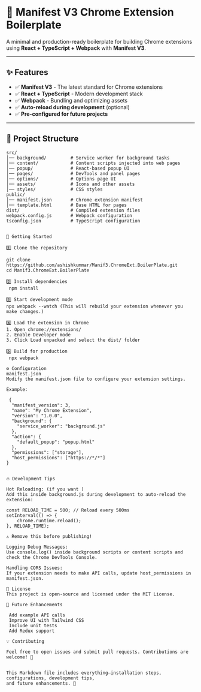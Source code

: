 # 🚀 Manifest V3 Chrome Extension Boilerplate  

A minimal and production-ready boilerplate for building Chrome extensions using **React + TypeScript + Webpack** with **Manifest V3**.

---

## ✨ Features  

- ✅ **Manifest V3** - The latest standard for Chrome extensions  
- ✅ **React + TypeScript** - Modern development stack  
- ✅ **Webpack** - Bundling and optimizing assets  
- ✅ **Auto-reload during development** (optional)  
- ✅ **Pre-configured for future projects**  

---

## 📂 Project Structure  

```plaintext
src/
│── background/         # Service worker for background tasks
│── content/            # Content scripts injected into web pages
│── popup/              # React-based popup UI
│── pages/              # DevTools and panel pages
│── options/            # Options page UI
│── assets/             # Icons and other assets
│── styles/             # CSS styles
public/
│── manifest.json       # Chrome extension manifest
│── template.html       # Base HTML for pages
dist/                   # Compiled extension files
webpack.config.js       # Webpack configuration
tsconfig.json           # TypeScript configuration


🚀 Getting Started

1️⃣ Clone the repository 

git clone https://github.com/ashishkummar/Manif3.ChromeExt.BoilerPlate.git
cd Manif3.ChromeExt.BoilerPlate

2️⃣ Install dependencies
 npm install

3️⃣ Start development mode
npx webpack --watch (This will rebuild your extension whenever you make changes.)

4️⃣ Load the extension in Chrome
1. Open chrome://extensions/
2. Enable Developer mode
3. Click Load unpacked and select the dist/ folder

5️⃣ Build for production
 npx webpack

⚙️ Configuration
manifest.json
Modify the manifest.json file to configure your extension settings.

Example:
 
 {
  "manifest_version": 3,
  "name": "My Chrome Extension",
  "version": "1.0.0",
  "background": {
    "service_worker": "background.js"
  },
  "action": {
    "default_popup": "popup.html"
  },
  "permissions": ["storage"],
  "host_permissions": ["https://*/*"]
}


🔥 Development Tips

Hot Reloading: (if you want )
Add this inside background.js during development to auto-reload the extension:

const RELOAD_TIME = 500; // Reload every 500ms
setInterval(() => {
    chrome.runtime.reload();
}, RELOAD_TIME);

⚠️ Remove this before publishing!

Logging Debug Messages:
Use console.log() inside background scripts or content scripts and check the Chrome DevTools Console.

Handling CORS Issues:
If your extension needs to make API calls, update host_permissions in manifest.json.

📜 License
This project is open-source and licensed under the MIT License.

🎯 Future Enhancements

 Add example API calls
 Improve UI with Tailwind CSS
 Include unit tests
 Add Redux support

💡 Contributing

Feel free to open issues and submit pull requests. Contributions are welcome! 🎉

 
This Markdown file includes everything—installation steps, configurations, development tips, 
and future enhancements. 🚀




 



